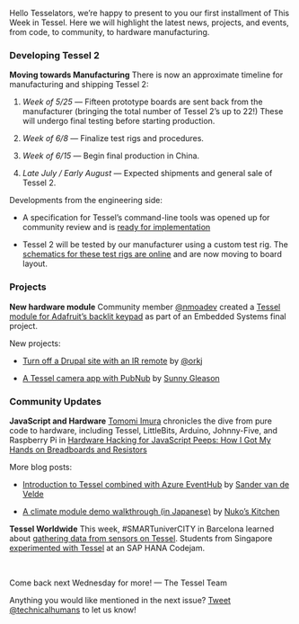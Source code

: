 Hello Tesselators, we’re happy to present to you our first installment of This Week in Tessel. Here we will highlight the latest news, projects, and events, from code, to community, to hardware manufacturing.

### Developing Tessel 2

**Moving towards Manufacturing** There is now an approximate timeline for manufacturing and shipping Tessel 2:

1. *Week of 5/25* — Fifteen prototype boards are sent back from the manufacturer (bringing the total number of Tessel 2’s up to 22!) These will undergo final testing before starting production.

2. *Week of 6/8* — Finalize test rigs and procedures.

3. *Week of 6/15* — Begin final production in China.

4. *Late July / Early August* — Expected shipments and general sale of Tessel 2.

Developments from the engineering side:

* A specification for Tessel’s command-line tools was opened up for community review and is [ready for implementation](https://github.com/tessel/t2-cli/issues)

* Tessel 2 will be tested by our manufacturer using a custom test rig. The [schematics for these test rigs are online](https://github.com/tessel/t2-hw-test-rig) and are now moving to board layout.

### Projects

**New hardware module** Community member [@nmoadev](https://github.com/nmoadev) created a [Tessel module for Adafruit’s backlit keypad](https://tessel.io/modules#trellis) as part of an Embedded Systems final project.

New projects:

* [Turn off a Drupal site with an IR remote](http://tessel.hackster.io/orkj/remote-controlled-drupal-8) by [@orkj](https://twitter.com/orkj)

* [A Tessel camera app with PubNub](http://www.hackster.io/sunny-gleason/programming-a-tessel-camera-app-with-javascript) by [Sunny Gleason](https://twitter.com/sunnygleason)

### Community Updates

**JavaScript and Hardware** [Tomomi Imura](https://twitter.com/girlie_mac) chronicles the dive from pure code to hardware, including Tessel, LittleBits, Arduino, Johnny-Five, and Raspberry Pi in [Hardware Hacking for JavaScript Peeps: How I Got My Hands on Breadboards and Resistors](http://www.girliemac.com/blog/2015/05/04/hardware-hacking-for-javascript-developers/)

More blog posts:

* [Introduction to Tessel combined with Azure EventHub](https://sandervandevelde.wordpress.com/2015/05/03/introduction-to-tessel-combined-with-azure-eventhub/) by [Sander van de Velde](https://twitter.com/svelde)

* [A climate module demo walkthrough (in Japanese)](http://whiskers.nukos.kitchen/2015/04/30/tessel-module.html) by [Nuko’s Kitchen](https://twitter.com/nukos_)

**Tessel Worldwide** This week, #SMARTuniverCITY in Barcelona learned about [gathering data from sensors on Tessel](https://twitter.com/alexmuntada/status/595863540474454016). Students from Singapore [experimented with Tessel](https://twitter.com/CrispianTanTS/status/595059625218543616) at an SAP HANA Codejam.

<br>

Come back next Wednesday for more! — The Tessel Team

Anything you would like mentioned in the next issue? [Tweet @technicalhumans](https://twitter.com/technicalhumans) to let us know!
